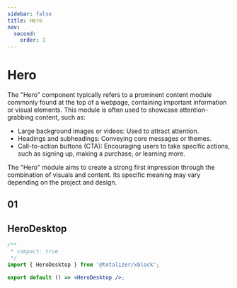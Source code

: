 ```yaml
---
sidebar: false
title: Hero
nav:
  second:
    order: 1
---
```


# Hero

The "Hero" component typically refers to a prominent content module commonly found at the top of a webpage, containing important information or visual elements. This module is often used to showcase attention-grabbing content, such as:

- Large background images or videos: Used to attract attention.
- Headings and subheadings: Conveying core messages or themes.
- Call-to-action buttons (CTA): Encouraging users to take specific actions, such as signing up, making a purchase, or learning more.

The "Hero" module aims to create a strong first impression through the combination of visuals and content. Its specific meaning may vary depending on the project and design.

## 01

<code src="../../../src/Hero/Hero01.jsx"></code>

## HeroDesktop

```jsx
/**
 * compact: true
 */
import { HeroDesktop } from '@totalizer/xblock';

export default () => <HeroDesktop />;
```
